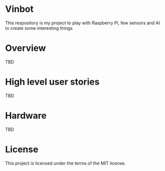 # Vinbot
This respository is my project to play with Raspberry Pi, few sensors and AI to create some interesting things

# Overview
TBD

# High level user stories
TBD

# Hardware
TBD


# License
This project is licensed under the terms of the MIT license.
